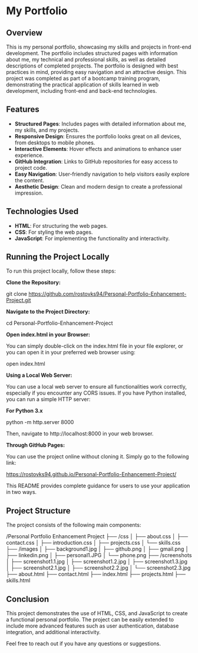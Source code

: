 # My Portfolio

## Overview

This is my personal portfolio, showcasing my skills and projects in front-end development. The portfolio includes structured pages with information about me, my technical and professional skills, as well as detailed descriptions of completed projects. The portfolio is designed with best practices in mind, providing easy navigation and an attractive design.
This project was completed as part of a bootcamp training program, demonstrating the practical application of skills learned in web development, including front-end and back-end technologies.


## Features

- **Structured Pages**: Includes pages with detailed information about me, my skills, and my projects.
- **Responsive Design**: Ensures the portfolio looks great on all devices, from desktops to mobile phones.
- **Interactive Elements**: Hover effects and animations to enhance user experience.
- **GitHub Integration**: Links to GitHub repositories for easy access to project code.
- **Easy Navigation**: User-friendly navigation to help visitors easily explore the content.
- **Aesthetic Design**: Clean and modern design to create a professional impression.
  

## Technologies Used

- **HTML**: For structuring the web pages.
- **CSS**: For styling the web pages.
- **JavaScript**: For implementing the functionality and interactivity.


## Running the Project Locally

To run this project locally, follow these steps:

**Clone the Repository:**

git clone https://github.com/rostovks94/Personal-Portfolio-Enhancement-Project.git

**Navigate to the Project Directory:**

cd Personal-Portfolio-Enhancement-Project 

**Open index.html in your Browser:**

You can simply double-click on the index.html file in your file explorer, or you can open it in your preferred web browser using:

open index.html

**Using a Local Web Server:**

You can use a local web server to ensure all functionalities work correctly, especially if you encounter any CORS issues.
If you have Python installed, you can run a simple HTTP server:

**For Python 3.x** 

python -m http.server 8000

Then, navigate to http://localhost:8000 in your web browser.

**Through GitHub Pages:**

You can use the project online without cloning it. Simply go to the following link:

https://rostovks94.github.io/Personal-Portfolio-Enhancement-Project/

This README provides complete guidance for users to use your application in two ways.


## Project Structure

The project consists of the following main components:

/Personal Portfolio Enhancement Project
├── /css
│   ├── about.css
│   ├── contact.css
│   ├── introduction.css
│   ├── projects.css
│   └── skills.css
├── /images
│   ├── background1.jpg
│   ├── github.png
│   ├── gmail.png
│   ├── linkedin.png
│   ├── personal1.JPG
│   └── phone.png
├── /screenshots
│   ├── screenshot1.1.jpg
│   ├── screenshot1.2.jpg
│   ├── screenshot1.3.jpg
│   ├── screenshot2.1.jpg
│   ├── screenshot2.2.jpg
│   └── screenshot2.3.jpg
├── about.html
├── contact.html
├── index.html
├── projects.html
├── skills.html


## Conclusion

This project demonstrates the use of HTML, CSS, and JavaScript to create a functional personal portfolio. The project can be easily extended to include more advanced features such as user authentication, database integration, and additional interactivity.

Feel free to reach out if you have any questions or suggestions.

